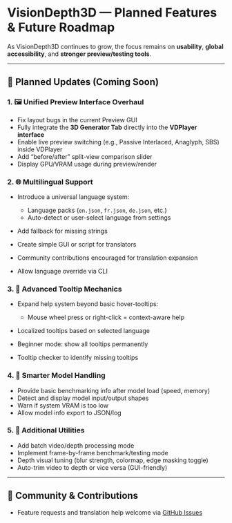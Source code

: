 # VisionDepth3D — Planned Features & Future Roadmap

As VisionDepth3D continues to grow, the focus remains on **usability**, **global accessibility**, and **stronger preview/testing tools**.

---

## 🚀 Planned Updates (Coming Soon)

### 1. 🖼️ Unified Preview Interface Overhaul

* Fix layout bugs in the current Preview GUI
* Fully integrate the **3D Generator Tab** directly into the **VDPlayer interface**
* Enable live preview switching (e.g., Passive Interlaced, Anaglyph, SBS) inside VDPlayer
* Add “before/after” split-view comparison slider
* Display GPU/VRAM usage during preview/render

### 2. 🌐 Multilingual Support

* Introduce a universal language system:

  * Language packs (`en.json`, `fr.json`, `de.json`, etc.)
  * Auto-detect or user-select language from settings
* Add fallback for missing strings
* Create simple GUI or script for translators
* Community contributions encouraged for translation expansion
* Allow language override via CLI

### 3. 💬 Advanced Tooltip Mechanics

* Expand help system beyond basic hover-tooltips:

  * Mouse wheel press or right-click = context-aware help
* Localized tooltips based on selected language
* Beginner mode: show all tooltips permanently
* Tooltip checker to identify missing tooltips

### 4. 🧠 Smarter Model Handling

* Provide basic benchmarking info after model load (speed, memory)
* Detect and display model input/output shapes
* Warn if system VRAM is too low
* Allow model info export to JSON/log

### 5. 🧪 Additional Utilities

* Add batch video/depth processing mode
* Implement frame-by-frame benchmark/testing mode
* Depth visual tuning (blur strength, colormap, edge masking toggle)
* Auto-trim video to depth or vice versa (GUI-friendly)

---

## 📆 Community & Contributions

* Feature requests and translation help welcome via [GitHub Issues](https://github.com/VisionDepth/VisionDepth3D/issues)
